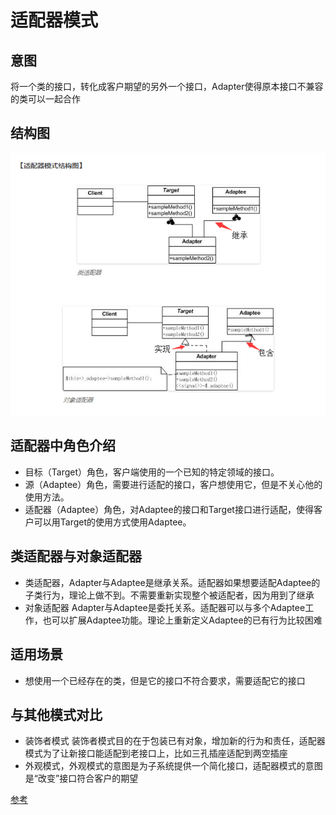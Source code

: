 # 适配器模式

## 意图

将一个类的接口，转化成客户期望的另外一个接口，Adapter使得原本接口不兼容的类可以一起合作

## 结构图

![image](https://github.com/yantianpi/designMode/raw/master/adapter/structure.png)

## 适配器中角色介绍

* 目标（Target）角色，客户端使用的一个已知的特定领域的接口。
* 源（Adaptee）角色，需要进行适配的接口，客户想使用它，但是不关心他的使用方法。
* 适配器（Adaptee）角色，对Adaptee的接口和Target接口进行适配，使得客户可以用Target的使用方式使用Adaptee。

## 类适配器与对象适配器

* 类适配器，Adapter与Adaptee是继承关系。适配器如果想要适配Adaptee的子类行为，理论上做不到。不需要重新实现整个被适配者，因为用到了继承
* 对象适配器 Adapter与Adaptee是委托关系。适配器可以与多个Adaptee工作，也可以扩展Adaptee功能。理论上重新定义Adaptee的已有行为比较困难

## 适用场景

* 想使用一个已经存在的类，但是它的接口不符合要求，需要适配它的接口


## 与其他模式对比

* 装饰者模式 装饰者模式目的在于包装已有对象，增加新的行为和责任，适配器模式为了让新接口能适配到老接口上，比如三孔插座适配到两空插座
* 外观模式，外观模式的意图是为子系统提供一个简化接口，适配器模式的意图是“改变”接口符合客户的期望

[参考](http://www.phppan.com/2010/07/php-design-pattern-10-adapter/)